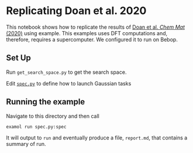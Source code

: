 # Replicating Doan et al. 2020

This notebook shows how to replicate the results of [Doan et al. _Chem Mat_ (2020)](https://pubs.acs.org/doi/full/10.1021/acs.chemmater.0c00768)
using example.
This examples uses DFT computations and, therefore, requires a supercomputer.
We configured it to run on Bebop.

## Set Up

Run `get_search_space.py` to get the search space.

Edit [`spec.py`](spec.py) to define how to launch Gaussian tasks


## Running the example

Navigate to this directory and then call

```
examol run spec.py:spec
```

It will output to `run` and eventually produce a file, `report.md`, that contains a summary of run.
